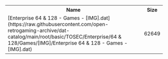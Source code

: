 <table>
<tr><th>Name</th><th>Size</th></tr>
<tr><td>[Enterprise 64 & 128 - Games - [IMG].dat](https://raw.githubusercontent.com/open-retrogaming-archive/dat-catalog/main/root/basic/TOSEC/Enterprise/64 & 128/Games/[IMG]/Enterprise 64 & 128 - Games - [IMG].dat)</td><td>62649</td></tr>
</table>
